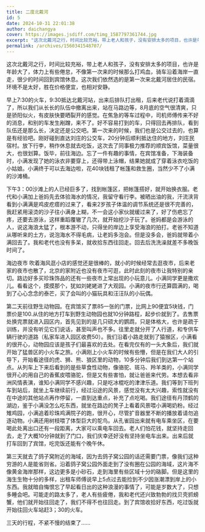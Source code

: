 ```yaml
---
title: 二度北戴河
id: 5
date: 2024-10-31 22:01:38
author: daichangya
cover: https://images.jsdiff.com/timg_1587797361744.jpg
excerpt: "这次北戴河之行，时间比较充裕，带上老人和孩子，没有安排太多的项目，也许是年龄大了，体力上有些倦怠，不像第一次来的时候那么打鸡血，骑车沿着海岸一直走，很少的时间回到宾馆休息。这次我们依然选的是第一次来北戴河居住的民宿。环境不是太好，胜在价格便宜，也相对安静。早上730的火车，930抵达北戴河站，出"
permalink: /archives/1560341548707/
---
```


这次北戴河之行，时间比较充裕，带上老人和孩子，没有安排太多的项目，也许是年龄大了，体力上有些倦怠，不像第一次来的时候那么打鸡血，骑车沿着海岸一直走，很少的时间回到宾馆休息。这次我们依然选的是第一次来北戴河居住的民宿。环境不是太好，胜在价格便宜，也相对安静。

早上7:30的火车，9:30抵达北戴河站，出来后排队打出租，后来老代说打着滴滴了，所以我们从长长的队伍中撤离出来，站在马路边等，8月底的空气很清爽，只是骄阳似火，有皮肤快要晒裂开的感觉。在焦急的等车过程中，司机师傅传来不好的消息，和别的车发生剐蹭，来不了。好不容易打到的车，只得回去再排队，看到队伍还是那么长，决定还是公交吧。第一次来的时候，我们也是公交过去的，也算是有经验吧。刚好碰到直达刘庄的公交车，20分钟后顺利抵达住的地方，刘庄民宿村。放下行李，稍作休息就去吃饭，这次去了同事极力推荐的顺宾饭馆，菜量很大，也很划算。饭毕，前往海边。忘了一件有趣的事情，在宾馆准备，下海装备时，小满发现了她的泳衣非要穿上，还得带上泳帽，结果她就成了穿着泳衣吃饭的小姑娘。小满终于可以去海边啦，花40块钱租了帐篷和救生圈，当然少不了小满的沙滩桶。

下午3：00沙滩上的人已经巨多了，找到帐篷区，把帐篷搭好，就开始换衣服。老代和小满加上爸妈先去体验海水的情况，我留守看行李。被晒出油的我，汗流浃背看到小满满是鸡皮疙瘩的过来了，看来2岁孩子体温的调节系统还是很不完善的，我赶紧用滚烫的沙子往小满身上糊，不一会这小家伙就缓过来了，好了伤疤忘了疼，还要去游泳，这样重蹈覆辙了几次，就开始挖沙子玩了。爸妈都是会游泳的人，说这海浪太猛了，根本游不动，只得坐的岸边上享受海浪的拍打。老爸不知道从哪听来的土方，说泡海水不得毛病，让老妈多泡会。但是没多会，爸妈就带着小满回去了。我和老代也没有多呆，就收拾东西往回走。回去后洗洗澡就差不多晚饭时间了。

海边夜市 吹着海风逛小店的感觉还是很棒的，就小的时候经常去逛夜市，后来老家的夜市也散了，北京的家附近也没有夜市可逛，此时此刻的夜市让我特别的亲切。路边好多买珍珠饰品的还有一些夜市上常出现的小玩意儿。小满同学更是撒欢儿。看看这个，摸摸那个，犹如刘姥姥进了大观园。小满的夜市行还算圆满的，喝到了心心念念的泰芒，买了会叫的小猫玩具和汪汪队的小玩偶。

第二天前往野生动物园。在宾馆买了票85一张的门票，比网上90便宜5块钱，门票价是100.从住的地方打车到野生动物园也就10分钟路程，起步价就到了。去售票处换完票就进入园区内，首先见到的是几只硕大的鹦鹉，只是体格大，也许是疏于训练，并没有听见它们说话，甚至叫声也不多。往里走就分开了人行道，和专供车辆行驶的道路（私家车进入园区收费50）。我们沿着小路走就到了猿猴区，小满看的很开心，动物园应该是孩子们最喜欢的去处。在看完仅有的一头大象后，我们就开始了猛兽区的小火车之旅。小满刚上小火车的时候有些懵，但是在我们大人的引导下，开始看途径的虎、狮、熊、狼区里的动物，10多分钟后我们到达第一个站点。从列车上下来后看到的是些草食性动物，像骆驼、斑马、羚羊类的，小满同学很开心的用自己的香蕉皮喂骆驼，但是又有些害怕，就让爸爸来代劳。本想去看非洲风情表演，谁知小满同学不感兴趣，只是吃冰棍吃的津津乐道。我们等到下班列车到站后，就坐上车继续前行，经过沿途的风景，感觉没有太大兴趣，索性就没有在中途的其他站点再作停留，一直到达重点，补充了点吃喝。我们途径有丹顶鹤的湖边，鉴于小满没怎么吃东西，就坐在路边的凳子上看着风景喂小满喝奶粉。经过雉鸡园，小满追着珍珠鸡满院子的跑，很开心，尽管扩音器里不断的播放着请勿追逐动物。小满还用树枝喂了体型巨大的鸵鸟。从孔雀园出来就有电车乘坐区，在要喝此处离出口还有一段距离，大家可以乘电车回去。老人们怕花钱，就坚持走回去，走了大概10分钟就到了门口，我们庆幸还好没有坚持坐电车出来。出来后就打车回到了宾馆，吃完饭还能有个晚午休。

第三天就去了鸽子窝附近的海域，因为去鸽子窝公园的话还需要门票，像我们这种穷游的人是能省则省。沿着鸽子窝公园外面走到了没有圈在公园的海域，这片海不像黄金海岸那样，这边更多是小砂石，走到海里有些区域十分的硌脚。但是这里的海生生物十分的多样，出租车师傅说早上5点过去能捡到不少因涨潮漂到岸上的小东西。我就暗自悔恨忘了早起看日出的这种浪漫的事情了，可能是岁数大了，只想多睡会吧。可能走的路太多了，老人有些疲倦，我和老代还兴致勃勃的找贝壳抓螃蟹，他们就开始往回走了，我们不得不也往回走。到了宾馆收拾好东西，吃过饭就开始往回火车站赶3；30的火车。

三天的行程，不紧不慢的结束了……